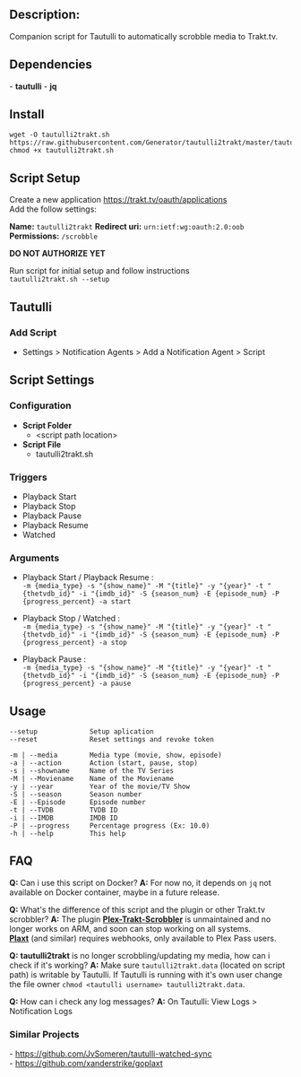 
## Description: 
Companion script for Tautulli to automatically scrobble media to Trakt.tv.

## Dependencies
\- **tautulli**
\- **jq**

## Install 
    wget -O tautulli2trakt.sh https://raw.githubusercontent.com/Generator/tautulli2trakt/master/tautulli2trakt.sh
    chmod +x tautulli2trakt.sh

## Script Setup
Create a new application https://trakt.tv/oauth/applications  
Add the follow settings:

**Name:** `tautulli2trakt`
**Redirect uri:** `urn:ietf:wg:oauth:2.0:oob`
**Permissions:** `/scrobble`


**DO NOT AUTHORIZE YET**

Run script for initial setup and follow instructions  
`tautulli2trakt.sh --setup`


## Tautulli

### Add Script
- Settings > Notification Agents > Add a Notification Agent > Script

## Script Settings

### Configuration
- **Script Folder**
  - \<script path location\>
- **Script File**
  - tautulli2trakt.sh

### Triggers
- Playback Start 
- Playback Stop
- Playback Pause
- Playback Resume
- Watched 

### Arguments
- Playback Start / Playback Resume :  
`-m {media_type} -s "{show_name}" -M "{title}" -y "{year}" -t "{thetvdb_id}" -i "{imdb_id}" -S {season_num} -E {episode_num} -P {progress_percent} -a start`  

- Playback Stop / Watched :  
`-m {media_type} -s "{show_name}" -M "{title}" -y "{year}" -t "{thetvdb_id}" -i "{imdb_id}" -S {season_num} -E {episode_num} -P {progress_percent} -a stop` 

- Playback Pause :   
`-m {media_type} -s "{show_name}" -M "{title}" -y "{year}" -t "{thetvdb_id}" -i "{imdb_id}" -S {season_num} -E {episode_num} -P {progress_percent} -a pause`


## Usage
```
--setup             Setup aplication
--reset             Reset settings and revoke token

-m | --media        Media type (movie, show, episode)
-a | --action       Action (start, pause, stop)
-s | --showname     Name of the TV Series
-M | --Moviename    Name of the Moviename
-y | --year         Year of the movie/TV Show
-S | --season       Season number
-E | --Episode      Episode number
-t | --TVDB         TVDB ID
-i | --IMDB         IMDB ID
-P | --progress     Percentage progress (Ex: 10.0)
-h | --help         This help
```

## FAQ
**Q:** Can i use this script on Docker?
**A:** For now no, it depends on `jq` not available on Docker container, maybe in a future release.

**Q:** What's the difference of this script and the plugin or other Trakt.tv scrobbler?
**A:** The plugin **[Plex-Trakt-Scrobbler](https://github.com/trakt/Plex-Trakt-Scrobbler)** is unmaintained and no longer works on ARM, and soon can stop working on all systems.  
[**Plaxt**](https://plaxt.astandke.com/) (and similar) requires webhooks, only available to Plex Pass users.

**Q:** **tautulli2trakt** is no longer scrobbling/updating my media, how can i check if it's working?
**A:** Make sure `tautulli2trakt.data` (located on script path) is writable by Tautulli. If Tautulli is running with it's own user change the file owner `chmod <tautulli username> tautulli2trakt.data`.

**Q:** How can i check any log messages?
**A:** On Tautulli: View Logs > Notification Logs

### Similar Projects 

\- https://github.com/JvSomeren/tautulli-watched-sync   
\- https://github.com/xanderstrike/goplaxt
